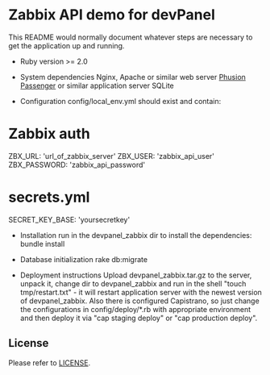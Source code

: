 # Zabbix API demo for devPanel

This README would normally document whatever steps are necessary to get the
application up and running.

* Ruby version >= 2.0

* System dependencies
Nginx, Apache or similar web server
[Phusion Passenger](https://www.phusionpassenger.com/library/install/nginx/install/oss/trusty/) or similar application server 
SQLite

* Configuration
config/local_env.yml should exist and contain:
# Zabbix auth
ZBX_URL:      'url_of_zabbix_server'
ZBX_USER:     'zabbix_api_user'
ZBX_PASSWORD: 'zabbix_api_password'
# secrets.yml
SECRET_KEY_BASE: 'yoursecretkey'

* Installation
run in the devpanel_zabbix dir to install the dependencies:
    bundle install

* Database initialization
rake db:migrate

* Deployment instructions
Upload devpanel_zabbix.tar.gz to the server, unpack it, change dir to devpanel_zabbix and run in the shell "touch tmp/restart.txt" - 
it will restart application server with the newest version of devpanel_zabbix.
Also there is configured Capistrano, so just change the configurations in config/deploy/*.rb with appropriate environment
and then deploy it via "cap staging deploy" or "cap production deploy".


## License

Please refer to [LICENSE](LICENSE).
